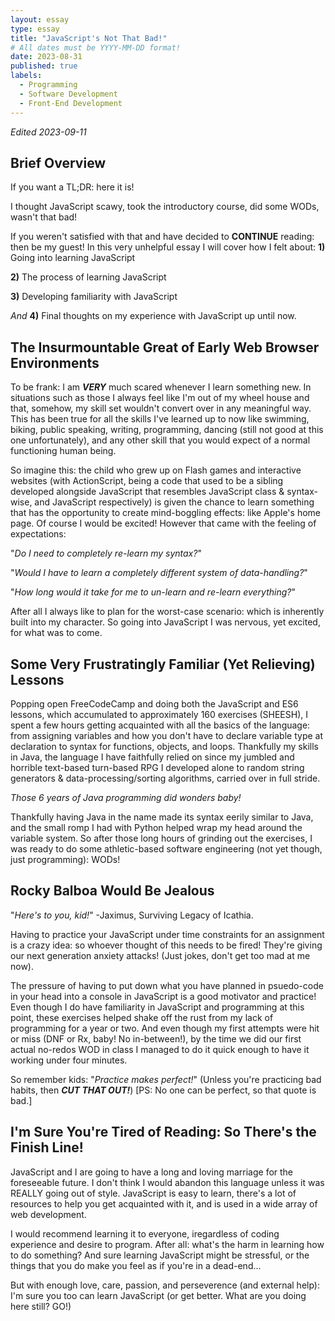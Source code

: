 ```yaml
---
layout: essay
type: essay
title: "JavaScript's Not That Bad!"
# All dates must be YYYY-MM-DD format!
date: 2023-08-31
published: true
labels:
  - Programming
  - Software Development
  - Front-End Development
---
```


*Edited 2023-09-11*

## Brief Overview

If you want a TL;DR: here it is!

I thought JavaScript scawy, took the introductory course, did some WODs, wasn't that bad!

If you weren't satisfied with that and have decided to **CONTINUE** reading: then be my guest! In this very unhelpful essay I will cover how I felt about: 
  **1)** Going into learning JavaScript
  
  **2)** The process of learning JavaScript
  
  **3)** Developing familiarity with JavaScript
  
  *And* **4)** Final thoughts on my experience with JavaScript up until now. 
  
## The Insurmountable Great of Early Web Browser Environments

To be frank: I am ***VERY*** much scared whenever I learn something new. In situations such as those I always feel like I'm out of my wheel house and that, somehow, my skill set wouldn't convert over in any meaningful way. This has been true for all the skills I've learned up to now like swimming, biking, public speaking, writing, programming, dancing (still not good at this one unfortunately), and any other skill that you would expect of a normal functioning human being. 

So imagine this: the child who grew up on Flash games and interactive websites (with ActionScript, being a code that used to be a sibling developed alongside JavaScript that resembles JavaScript class & syntax-wise, and JavaScript respectively) is given the chance to learn something that has the opportunity to create mind-boggling effects: like Apple's home page. Of course I would be excited! However that came with the feeling of expectations:

"*Do I need to completely re-learn my syntax?*"

"*Would I have to learn a completely different system of data-handling?*"

"*How long would it take for me to un-learn and re-learn everything?*"

After all I always like to plan for the worst-case scenario: which is inherently built into my character. So going into JavaScript I was nervous, yet excited, for what was to come.

## Some Very Frustratingly Familiar (Yet Relieving) Lessons

Popping open FreeCodeCamp and doing both the JavaScript and ES6 lessons, which accumulated to approximately 160 exercises (SHEESH), I spent a few hours getting acquainted with all the basics of the language: from assigning variables and how you don't have to declare variable type at declaration to syntax for functions, objects, and loops. Thankfully my skills in Java, the language I have faithfully relied on since my jumbled and horrible text-based turn-based RPG I developed alone to random string generators & data-processing/sorting algorithms, carried over in full stride.

*Those 6 years of Java programming did wonders baby!*

Thankfully having Java in the name made its syntax eerily similar to Java, and the small romp I had with Python helped wrap my head around the variable system. So after those long hours of grinding out the exercises, I was ready to do some athletic-based software engineering (not yet though, just programming): WODs!

## Rocky Balboa Would Be Jealous

"*Here's to you, kid!*" -Jaximus, Surviving Legacy of Icathia.

Having to practice your JavaScript under time constraints for an assignment is a crazy idea: so whoever thought of this needs to be fired! They're giving our next generation anxiety attacks! (Just jokes, don't get too mad at me now).

The pressure of having to put down what you have planned in psuedo-code in your head into a console in JavaScript is a good motivator and practice! Even though I do have familiarity in JavaScript and programming at this point, these exercises helped shake off the rust from my lack of programming for a year or two. And even though my first attempts were hit or miss (DNF or Rx, baby! No in-between!), by the time we did our first actual no-redos WOD in class I managed to do it quick enough to have it working under four minutes.

So remember kids: "*Practice makes perfect!*" (Unless you're practicing bad habits, then ***CUT THAT OUT!***) [PS: No one can be perfect, so that quote is bad.]

## I'm Sure You're Tired of Reading: So There's the Finish Line!

JavaScript and I are going to have a long and loving marriage for the foreseeable future. I don't think I would abandon this language unless it was REALLY going out of style. JavaScript is easy to learn, there's a lot of resources to help you get acquainted with it, and is used in a wide array of web development. 

I would recommend learning it to everyone, iregardless of coding experience and desire to program. After all: what's the harm in learning how to do something? And sure learning JavaScript might be stressful, or the things that you do make you feel as if you're in a dead-end...

But with enough love, care, passion, and perseverence (and external help): I'm sure you too can learn JavaScript (or get better. What are you doing here still? GO!)
